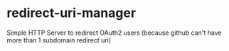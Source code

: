 # redirect-uri-manager
Simple HTTP Server to redirect OAuth2 users (because github can't have more than 1 subdomain redirect uri)
